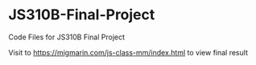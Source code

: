 # JS310B-Final-Project
Code Files for JS310B Final Project

Visit to https://migmarin.com/js-class-mm/index.html to view final result 
